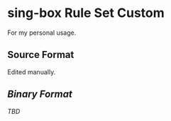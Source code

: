 # sing-box Rule Set Custom

For my personal usage.

## Source Format

Edited manually.

## *Binary Format*

*TBD*
